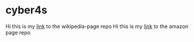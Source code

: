 # cyber4s
Hi this is my [link](https://github.com/Guy-Lazarof/wikipedia-page.git) to the wikipedia-page repo
Hi this is my [link](https://github.com/Guy-Lazarof/amazon-page.git) to the amazon page repo
